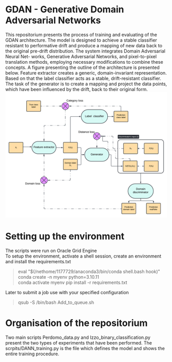# GDAN - Generative Domain Adversarial Networks 
This repositorium presents the process of training and evaluating of the GDAN architecture. The model is designed to achieve a stable classifier resistant to performative drift and produce a mapping of new data back to the original
pre-drift distribution. The system integrates Domain Adversarial Neural Net-
works, Generative Adversarial Networks, and pixel-to-pixel translation methods,
employing necessary modifications to combine these concepts. A figure presenting the outline of the architecture is presented below. Feature extractor creates a generic, domain-invariant representation. Based on that the label classifier acts as a stable, drift-resistant classifier. The task of the generator is to create a mapping and project the data points, which have been influenced by the drift, back to their original form. 
![My figure](./img/GDANN_architecture_diagram.png)

# Setting up the environment 
The scripts were run on Oracle Grid Engine  
To setup the environment, activate a shell session, create an environment and install the requirements.txt  
>eval "$(/nethome/1177729/anaconda3/bin/conda shell.bash hook)"  
>conda create -n myenv python=3.10.11  
>conda activate myenv 
>pip install -r requirements.txt   

Later to submit a job use with your specified configuration  
>qsub -S /bin/bash Add_to_queue.sh 

# Organisation of the repositorium 
Two main scripts Perdomo_data.py and Izzo_binary_classification.py present the two types of experiments that have been performed. The scrpits/DANN_training.py is the file which defines the model and shows the entire training procedure.